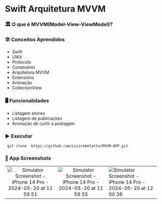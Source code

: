 # Swift Arquitetura MVVM


### 🏛️ O que é MVVM(Model-View-ViewModel)?


### 🛠 Conceitos Aprendidos

- Swift
- UIKit
- Protocols
- Constraints
- Arquitetura MVVM
- Extensions
- Animação
- CollectionView

### 🖥️ Funcionalidades

- Listagem stories
- Listagem de publicações
- Animação de curtir a postagem

### ▶️  Executar
```
 git clone  https://github.com/Luizrebelatto/MVVM-APP.git
```

### 📱 App Screenshots

 |                                            |                                           |                                        |      
 | :----------------------------------------: | :---------------------------------------: | -------------------------------------- | 
 | ![Simulator Screenshot - iPhone 14 Pro - 2024-05-20 at 11 59 51](https://github.com/Luizrebelatto/MVVM-APP/assets/62765965/7c295ce9-1151-459a-ad66-f397ebd9a9b4) | ![Simulator Screenshot - iPhone 14 Pro - 2024-05-20 at 11 59 55](https://github.com/Luizrebelatto/MVVM-APP/assets/62765965/02290a4d-42df-4006-9d2f-f4edd1296f5e) | ![Simulator Screenshot - iPhone 14 Pro - 2024-05-20 at 12 00 36](https://github.com/Luizrebelatto/MVVM-APP/assets/62765965/56739f4d-29e3-4b87-9588-e20974552e54) | 


